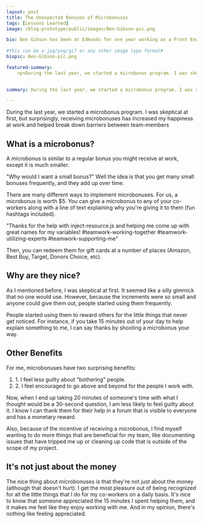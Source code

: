```yaml
---
layout: post
title: The Unexpected Bonuses of Microbonuses
tags: [Lessons Learned]
image: /blog-prototype/public/images/Ben-Gibson-pic.png

bio: Ben Gibson has been at Edmunds for one year working as a Front End Engineer.  He is currently working on a User Generated Content project that aims to improve user experience submitting reviews for consumers, auto repair services, and dealerships.  In his spare time he enjoys recording music and traveling with his wife.
 
#this can be a jpg/png/gif or any other image type format#
biopic: Ben-Gibson-pic.png

featured-summary:
    <p>During the last year, we started a microbonus program. I was skeptical at first, but surprisingly, receiving microbonuses has increased my happiness at work and helped break down barriers between team-members.</p>
    

summary: During the last year, we started a microbonus program. I was skeptical at first, but surprisingly, receiving microbonuses has increased my happiness at work and helped break down barriers between team-members

---
```


During the last year, we started a microbonus program. I was skeptical at first, but surprisingly, receiving microbonuses has increased my happiness at work and helped break down barriers between team-members


<h2 class="question-heading">What is a microbonus?</h2>
A microbonus is similar to a regular bonus you might receive at work, except it is much smaller.

"Why would I want a small bonus?" Well the idea is that you get many small bonuses frequently, and they add up over time.

There are many different ways to implement microbonuses. For us, a microbonus is worth $5. You can give a microbonus to any of your co-workers along with a line of text explaining why you're giving it to them (fun hashtags included).

"Thanks for the help with inject-resource.js and helping me come up with great names for my variables! #teamwork-working-together #teamwork-utilizing-experts #teamwork-supporting-me"

Then, you can redeem them for gift cards at a number of places (Amazon, Best Buy, Target, Donors Choice, etc).


<h2 class="question-heading">Why are they nice?</h2>
As I mentioned before, I was skeptical at first. It seemed like a silly gimmick that no one would use. However, because the increments were so small and anyone could give them out, people started using them frequently.

People started using them to reward others for the little things that never get noticed. For instance, if you take 15 minutes out of your day to help explain something to me, I can say thanks by shooting a microbonus your way. 


<h2 class="question-heading">Other Benefits</h2>
For me, microbonuses have two surprising benefits:
<ol>
<li>1. I feel less guilty about "bothering" people.</li>
<li>2. I feel encouraged to go above and beyond for the people I work with.</li>
</ol>

Now, when I end up taking 20 minutes of someone's time with what I thought would be a 30-second question, I am less likely to feel guilty about it. I know I can thank them for their help in a forum that is visible to everyone and has a monetary reward.

Also, because of the incentive of receiving a microbonus, I find myself wanting to do more things that are beneficial for my team, like documenting issues that have tripped me up or cleaning up code that is outside of the scope of my project.


<h2 class="question-heading">It's not just about the money</h2>
The nice thing about microbonuses is that they're not just about the money (although that doesn't hurt). I get the most pleasure out of being recognized for all the little things that I do for my co-workers on a daily basis. It's nice to know that someone appreciated the 15 minutes I spent helping them, and it makes me feel like they enjoy working with me. And in my opinion, there's nothing like feeling appreciated.





